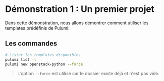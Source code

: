 # Démonstration 1 : Un premier projet

Dans cette démonstration, nous allons démontrer comment utiliser les templates prédéfinis de Pulumi.

## Les commandes

```bash
# Lister les templates disponibles
pulumi list -l
pulumi new openstack-python --force
```

> L'option `--force` est utilisé car le dossier existe déjà et n'est pas vide.
